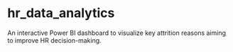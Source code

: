 # hr_data_analytics
An interactive Power BI dashboard to visualize key attrition reasons aiming to improve HR decision-making. 
